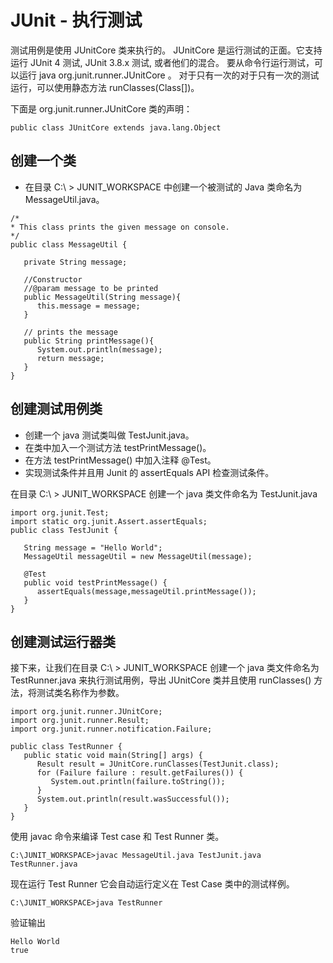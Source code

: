 # JUnit - 执行测试

测试用例是使用 JUnitCore 类来执行的。 JUnitCore 是运行测试的正面。它支持运行 JUnit 4 测试, JUnit 3.8.x 测试, 或者他们的混合。
要从命令行运行测试，可以运行 java org.junit.runner.JUnitCore <TestClass>。 对于只有一次的对于只有一次的测试运行，可以使用静态方法 runClasses(Class[])。

下面是 org.junit.runner.JUnitCore 类的声明：

```
public class JUnitCore extends java.lang.Object
```

## 创建一个类

- 在目录  C:\ > JUNIT_WORKSPACE 中创建一个被测试的 Java 类命名为 MessageUtil.java。

```
/*
* This class prints the given message on console.
*/
public class MessageUtil {

   private String message;

   //Constructor
   //@param message to be printed
   public MessageUtil(String message){
      this.message = message;
   }
      
   // prints the message
   public String printMessage(){
      System.out.println(message);
      return message;
   }   
}  
```

## 创建测试用例类
- 创建一个 java 测试类叫做  TestJunit.java。
- 在类中加入一个测试方法 testPrintMessage()。
- 在方法 testPrintMessage() 中加入注释 @Test。
- 实现测试条件并且用 Junit 的 assertEquals API 检查测试条件。

在目录 C:\ > JUNIT_WORKSPACE 创建一个 java 类文件命名为 TestJunit.java

```
import org.junit.Test;
import static org.junit.Assert.assertEquals;
public class TestJunit {
	
   String message = "Hello World";	
   MessageUtil messageUtil = new MessageUtil(message);

   @Test
   public void testPrintMessage() {
      assertEquals(message,messageUtil.printMessage());
   }
}
```

## 创建测试运行器类

接下来，让我们在目录 C:\ > JUNIT_WORKSPACE 创建一个 java 类文件命名为 TestRunner.java 来执行测试用例，导出 JUnitCore 类并且使用 runClasses() 方法，将测试类名称作为参数。

```
import org.junit.runner.JUnitCore;
import org.junit.runner.Result;
import org.junit.runner.notification.Failure;

public class TestRunner {
   public static void main(String[] args) {
      Result result = JUnitCore.runClasses(TestJunit.class);
      for (Failure failure : result.getFailures()) {
         System.out.println(failure.toString());
      }
      System.out.println(result.wasSuccessful());
   }
}  
```

使用 javac 命令来编译 Test case 和 Test Runner 类。

```
C:\JUNIT_WORKSPACE>javac MessageUtil.java TestJunit.java TestRunner.java
```

现在运行 Test Runner 它会自动运行定义在 Test Case 类中的测试样例。
 
```
C:\JUNIT_WORKSPACE>java TestRunner
```

验证输出

```
Hello World
true
```
